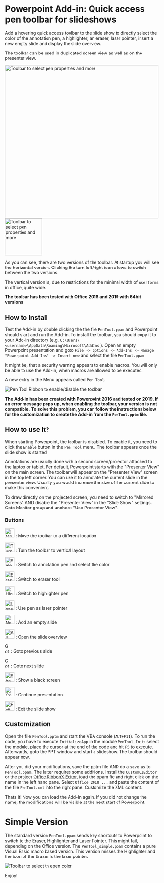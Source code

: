 # Powerpoint Add-in: Quick access pen toolbar for slideshows
Add a hovering quick access toolbar to the slide show to directly select the color of the annotation pen, a highlighter, an eraser, 
laser pointer, insert a new empty slide and display the slide overview. 

The toolbar can be used in duplicated screen view as well as on the presenter view.

<img src="https://github.com/zbchristian/PenTool/raw/master/images/Screenshot.png" alt="Toolbar to select pen properties and more" width="500">

<img src="https://github.com/zbchristian/PenTool/raw/master/images/Screenshot_vert.png" alt="Toolbar to select pen properties and more" width="120">

As you can see, there are two versions of the toolbar. At startup you will see the horizontal version. Clicking the turn left/right icon allows to switch between the two versions. 

The vertical version is, due to restrictions for the minimal width of `userforms` in office, quite wide.

**The toolbar has been tested with Office 2016 and 2019 with 64bit versions**

## How to Install
Test the Add-in by double clicking the the file `PenTool.ppam` and Powerpoint should start and run the Add-in. To install the toolbar, you should copy it to your Add-in directory (e.g. `C:\Users\<username>\AppData\Roaming\Microsoft\AddIns` ). Open an empty Powerpoint presentation and 
goto  `File -> Options -> Add-Ins -> Manage "Powerpoint Add-Ins" -> Insert new` and select the file `PenTool.ppam`

It might be, that a security warning appears to enable macros. You will only be able to use the Add-in, when macros are allowed to be executed.

A new entry in the Menu appears called `Pen Tool`. 

<img src="https://github.com/zbchristian/PenTool/raw/master/images/Screenshot_Ribbon.png" alt="Pen Tool Ribbon to enable/disable the toolbar">

**The Add-in has been created with Powerpoint 2016 and tested on 2019. If an error message pops up, when enabling the toolbar, your version is not compatible.**
**To solve this problem, you can follow the instructions below for the customization to create the Add-in from the `PenTool.pptm` file.** 

## How to use it?
When starting Powerpoint, the toolbar is disabled. To enable it, you need to click the `Enable` button in the `Pen Tool` menu. 
The toolbar appears once the slide show is started.

Annotations are usually done with a second screen/projector attached to the laptop or tablet. Per default, Powerpoint starts with the "Presenter View" on the main screen. The toolbar will appear on the "Presenter View" screen in the top left corner. You can use it to annotate the current slide in the presenter view. Usually you would increase the size of the current slide to make this convenient.

To draw directly on the projected screen, you need to switch to "Mirrored Screens" AND disable the "Presenter View" in the "Slide Show" settings. Goto Monitor group and uncheck "Use Presenter View".

### Buttons

<img src="https://github.com/zbchristian/PenTool/raw/master/images/Move_256.bmp" width="30" alt="Move button"> : Move the toolbar to a different location

<img src="https://github.com/zbchristian/PenTool/raw/master/images/Turn_right_256.bmp" width="30" alt="Turn button"> : Turn the toolbar to vertical layout

<img src="https://github.com/zbchristian/PenTool/raw/master/images/SelectColor.png" width="30" alt="Select pen color buttons"> : Switch to annotation pen and select the color

<img src="https://github.com/zbchristian/PenTool/raw/master/images/Eraser_256.bmp" width="30" alt="Eraser button"> : Switch to eraser tool

<img src="https://github.com/zbchristian/PenTool/raw/master/images/Highlighter_256.bmp" width="30" alt="Highlighter button"> : Switch to highlighter pen

<img src="https://github.com/zbchristian/PenTool/raw/master/images/LaserPointer_256.bmp" width="30" alt="Laser pointer button"> : Use pen as laser pointer

<img src="https://github.com/zbchristian/PenTool/raw/master/images/NewSlide_256.bmp" width="30" alt="New slide button"> : Add an empty slide 

<img src="https://github.com/zbchristian/PenTool/raw/master/images/AllSlides_256.bmp" width="30" alt="All slides button"> : Open the slide overview 

<img src="https://github.com/zbchristian/PenTool/raw/master/images/PrevSlide_256.bmp" width="15"  height="30"  alt="Goto previous slide button"> : Goto previous slide

<img src="https://github.com/zbchristian/PenTool/raw/master/images/NextSlide_256.bmp" width="15" height="30" alt="Goto next slide button"> : Goto next slide

<img src="https://github.com/zbchristian/PenTool/raw/master/images/BlackScreen_256.bmp" width="30" alt="Show black screen and back"> : Show a black screen

<img src="https://github.com/zbchristian/PenTool/raw/master/images/DisableBlackScreen_256.bmp" width="30" alt="Continue presentation"> : Continue presentation

<img src="https://github.com/zbchristian/PenTool/raw/master/images/Exit_256.bmp" width="30" alt="Exit slide show"> : Exit the slide show

## Customization
Open the file `PenTool.pptm` and start the VBA console (`ALT+F11`). To run the code, you have to execute `InitializeApp` in 
the module `PenTool_Init`: select the module, place the cursor at the end of the code and hit `F5` to execute. Afterwards, goto the 
PPT window and start a slideshow. The toolbar should appear now.
 
After you did your modifications, save the pptm file AND do a `save as` to `PenTool.ppam`. The latter requires some additions. 
Install the `CustomUIEditor` or the project [Office RibbonX Editor](https://github.com/fernandreu/office-ribbonx-editor), load the ppam fie and right click on the name in the left hand pane. Select `Office 2010 ...` and 
paste the content of the file `PenTool.xml` into the right pane. Customize the XML content.

Thats it! Now you can load the Add-In again. If you did not change the name, the modifications will be visible at the next start 
of Powerpoint.

# Simple Version
The standard version `PenTool.ppam` sends key shortcuts to Powerpoint to switch to the Eraser, Highlighter and Laser Pointer. 
This might fail, depending on the Office version. The `PenTool_simple.ppam` contains a pure Visual Basic macro based version. This 
version misses the Highlighter and the icon of the Eraser is the laser pointer.

![Toolbar to select th epen color](https://github.com/zbchristian/PenTool/raw/master/images/Screenshot_simple.png)

Enjoy!
